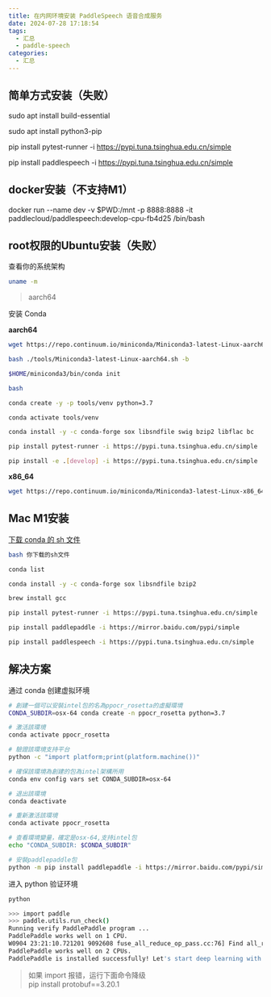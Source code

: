 ```yaml
---
title: 在内网环境安装 PaddleSpeech 语音合成服务
date: 2024-07-28 17:18:54
tags:
  - 汇总
  - paddle-speech
categories:
  - 汇总
---
```


## 简单方式安装（失败）

sudo apt install build-essential

sudo apt install python3-pip

pip install pytest-runner -i https://pypi.tuna.tsinghua.edu.cn/simple

pip install paddlespeech -i https://pypi.tuna.tsinghua.edu.cn/simple 

## docker安装（不支持M1）

docker run --name dev -v $PWD:/mnt -p 8888:8888 -it paddlecloud/paddlespeech:develop-cpu-fb4d25  /bin/bash

## root权限的Ubuntu安装（失败）

查看你的系统架构

```bash
uname -m
```

> aarch64

安装 Conda

**aarch64**

```bash
wget https://repo.continuum.io/miniconda/Miniconda3-latest-Linux-aarch64.sh -P tools/

bash ./tools/Miniconda3-latest-Linux-aarch64.sh -b

$HOME/miniconda3/bin/conda init

bash

conda create -y -p tools/venv python=3.7

conda activate tools/venv

conda install -y -c conda-forge sox libsndfile swig bzip2 libflac bc

pip install pytest-runner -i https://pypi.tuna.tsinghua.edu.cn/simple 

pip install -e .[develop] -i https://pypi.tuna.tsinghua.edu.cn/simple
```

**x86_64**

```bash
wget https://repo.continuum.io/miniconda/Miniconda3-latest-Linux-x86_64.sh -P tools/
```

## Mac M1安装

[下载 conda 的 sh 文件](https://docs.conda.io/en/latest/miniconda.html)

```bash
bash 你下载的sh文件

conda list

conda install -y -c conda-forge sox libsndfile bzip2

brew install gcc

pip install pytest-runner -i https://pypi.tuna.tsinghua.edu.cn/simple 

pip install paddlepaddle -i https://mirror.baidu.com/pypi/simple

pip install paddlespeech -i https://pypi.tuna.tsinghua.edu.cn/simple 
```

## 解决方案

通过 conda 创建虚拟环境

```bash
# 創建一個可以安裝intel包的名為ppocr_rosetta的虛擬環境
CONDA_SUBDIR=osx-64 conda create -n ppocr_rosetta python=3.7

# 激活該環境
conda activate ppocr_rosetta

# 驗證該環境支持平台
python -c "import platform;print(platform.machine())"

# 確保該環境為創建的包為intel架構所用
conda env config vars set CONDA_SUBDIR=osx-64

# 退出該環境
conda deactivate

# 重新激活該環境
conda activate ppocr_rosetta

# 查看環境變量，確定是osx-64,支持intel包
echo "CONDA_SUBDIR: $CONDA_SUBDIR"

# 安裝paddlepaddle包
python -m pip install paddlepaddle -i https://mirror.baidu.com/pypi/simple
```

进入 python 验证环境

```bash
python
```

```bash
>>> import paddle
>>> paddle.utils.run_check()
Running verify PaddlePaddle program ... 
PaddlePaddle works well on 1 CPU.
W0904 23:21:10.721201 9092608 fuse_all_reduce_op_pass.cc:76] Find all_reduce operators: 2. To make the speed faster, some all_reduce ops are fused during training, after fusion, the number of all_reduce ops is 2.
PaddlePaddle works well on 2 CPUs.
PaddlePaddle is installed successfully! Let's start deep learning with PaddlePaddle now.
```

> 如果 import 报错，运行下面命令降级   
> pip install protobuf==3.20.1